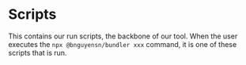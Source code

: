 # Scripts

This contains our run scripts, the backbone of our tool. When the 
user executes the `npx @bnguyensn/bundler xxx` command, it is one of these 
scripts that is run.
